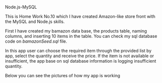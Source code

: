  Node.js-MySQL

 This is Home Work No.10 which I have created Amazon-like store front with the MySQL and Node.js skills.

 First I have created my bamazon data base, the products table, naming columns, and inserting 10 items in the table.
 You can check my sql database code on *bamazonSeed.sql* file. 


 In this app user can choose the required item through the provided list by app, select the quantity and receive the price. If the item is not available or insufficient, the app base on sql database information is logging insufficient quantity.

 Below you can see the pictures of how my app is working

